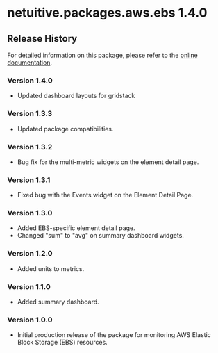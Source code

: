 # netuitive.packages.aws.ebs 1.4.0

## Release History

For detailed information on this package, please refer to the [online documentation](https://help.netuitive.com/Content/Integrations/aws.htm).

### Version 1.4.0

* Updated dashboard layouts for gridstack

### Version 1.3.3

* Updated package compatibilities.

### Version 1.3.2

* Bug fix for the multi-metric widgets on the element detail page.

### Version 1.3.1

* Fixed bug with the Events widget on the Element Detail Page.

### Version 1.3.0

* Added EBS-specific element detail page.
* Changed "sum" to "avg" on summary dashboard widgets.

### Version 1.2.0

* Added units to metrics.

### Version 1.1.0

* Added summary dashboard.

### Version 1.0.0

* Initial production release of the package for monitoring AWS Elastic Block Storage (EBS) resources.
